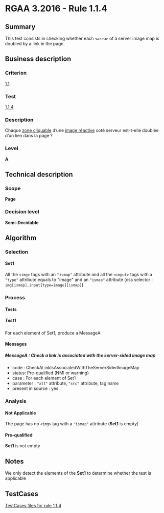# RGAA 3.2016 - Rule 1.1.4

## Summary
This test consists in checking whether each `<area>` of a server image map is doubled by a link in the page.

## Business description

### Criterion
[1.1](http://references.modernisation.gouv.fr/rgaa-accessibilite/2016/criteres.html#crit-1-1)

### Test
[1.1.4](http://references.modernisation.gouv.fr/rgaa-accessibilite/2016/criteres.html#test-1-1-4)

### Description
<div lang="fr">Chaque <a href="http://references.modernisation.gouv.fr/rgaa-accessibilite/2016/glossaire.html#zone-cliquable">zone cliquable</a> d&#x2019;une <a href="http://references.modernisation.gouv.fr/rgaa-accessibilite/2016/glossaire.html#image-ractive">image r&#xE9;active</a> cot&#xE9; serveur est-t-elle doubl&#xE9;e d&#x2019;un lien dans la page&nbsp;?</div>

### Level
**A**

## Technical description

### Scope
**Page**

### Decision level
**Semi-Decidable**

## Algorithm

### Selection

#### Set1

All the `<img>` tags with an `"ismap"` attribute and all the `<input>` tags with a `"type"` attribute equals to "image" and an `"ismap"` attribute (css selector : `img[ismap],input[type=image][ismap]`)

### Process

#### Tests

##### Test1

For each element of Set1, produce a MessageA

#### Messages

##### MessageA : Check a link is associated with the server-sided image map

-    code : CheckALinkIsAssociatedWithTheServerSidedImageMap
-    status: Pre-qualified (NMI or warning)
-    case : For each element of Set1
-    parameter : `"alt"` attribute, `"src"` attribute, tag name
-    present in source : yes

### Analysis

#### Not Applicable

The page has no `<img>` tag with a `"ismap"` attribute (**Set1** is empty)

#### Pre-qualified

**Set1** is not empty

## Notes

We only detect the elements of the **Set1** to determine whether the test is applicable



##  TestCases

[TestCases files for rule 1.1.4](https://github.com/Asqatasun/Asqatasun/tree/develop/rules/rules-rgaa3.2016/src/test/resources/testcases/rgaa32016/Rgaa32016Rule010104/)


